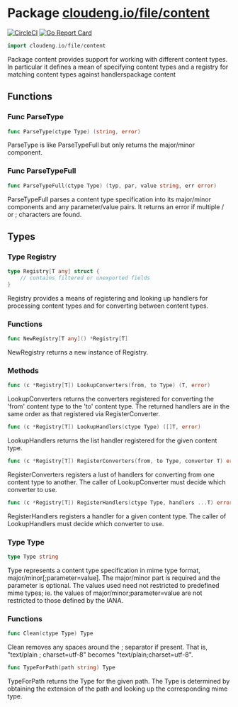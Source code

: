 # Package [cloudeng.io/file/content](https://pkg.go.dev/cloudeng.io/file/content?tab=doc)
[![CircleCI](https://circleci.com/gh/cloudengio/go.gotools.svg?style=svg)](https://circleci.com/gh/cloudengio/go.gotools) [![Go Report Card](https://goreportcard.com/badge/cloudeng.io/file/content)](https://goreportcard.com/report/cloudeng.io/file/content)

```go
import cloudeng.io/file/content
```

Package content provides support for working with different content types.
In particular it defines a mean of specifying content types and a registry
for matching content types against handlerspackage content

## Functions
### Func ParseType
```go
func ParseType(ctype Type) (string, error)
```
ParseType is like ParseTypeFull but only returns the major/minor component.

### Func ParseTypeFull
```go
func ParseTypeFull(ctype Type) (typ, par, value string, err error)
```
ParseTypeFull parses a content type specification into its major/minor
components and any parameter/value pairs. It returns an error if multiple /
or ; characters are found.



## Types
### Type Registry
```go
type Registry[T any] struct {
	// contains filtered or unexported fields
}
```
Registry provides a means of registering and looking up handlers for
processing content types and for converting between content types.

### Functions

```go
func NewRegistry[T any]() *Registry[T]
```
NewRegistry returns a new instance of Registry.



### Methods

```go
func (c *Registry[T]) LookupConverters(from, to Type) (T, error)
```
LookupConverters returns the converters registered for converting the 'from'
content type to the 'to' content type. The returned handlers are in the same
order as that registered via RegisterConverter.


```go
func (c *Registry[T]) LookupHandlers(ctype Type) ([]T, error)
```
LookupHandlers returns the list handler registered for the given content
type.


```go
func (c *Registry[T]) RegisterConverters(from, to Type, converter T) error
```
RegisterConverters registers a lust of handlers for converting from one
content type to another. The caller of LookupConverter must decide which
converter to use.


```go
func (c *Registry[T]) RegisterHandlers(ctype Type, handlers ...T) error
```
RegisterHandlers registers a handler for a given content type. The caller of
LookupHandlers must decide which converter to use.




### Type Type
```go
type Type string
```
Type represents a content type specification in mime type format,
major/minor[;parameter=value]. The major/minor part is required and the
parameter is optional. The values used need not restricted to predefined
mime types; ie. the values of major/minor;parameter=value are not restricted
to those defined by the IANA.

### Functions

```go
func Clean(ctype Type) Type
```
Clean removes any spaces around the ; separator if present. That is,
"text/plain ; charset=utf-8" becomes "text/plain;charset=utf-8".


```go
func TypeForPath(path string) Type
```
TypeForPath returns the Type for the given path. The Type is determined by
obtaining the extension of the path and looking up the corresponding mime
type.







